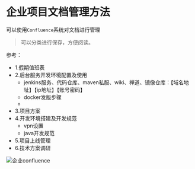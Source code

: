 # 企业项目文档管理方法

可以使用`Confluence`系统对文档进行管理

> 可以分类进行保存，方便阅读。

参考：

* 1.假期值班表
* 2.后台服务开发环境配置及使用
  * jenkins服务、代码仓库、maven私服、wiki、禅道、镜像仓库：【域名地址】【ip地址】【账号密码】
  * docker发版步骤
  * 
* 3.项目方案
* 4.开发环境搭建及开发规范
  * vpn设置
  * java开发规范
* 5.项目上线管理
* 6.技术方案调研

![企业confluence](../image/server/企业confluence.png)

